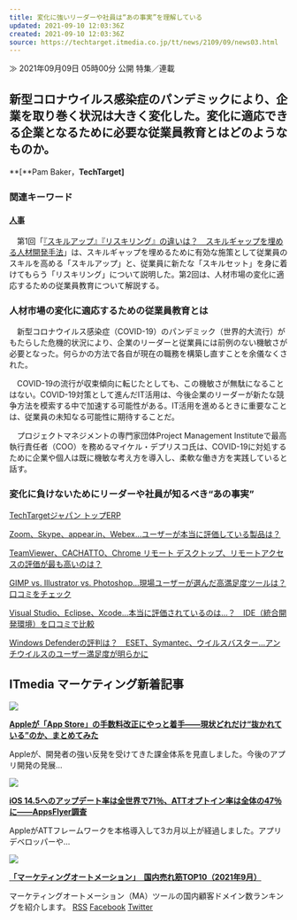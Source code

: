 ```yaml
---
title: 変化に強いリーダーや社員は“あの事実”を理解している
updated: 2021-09-10 12:03:36Z
created: 2021-09-10 12:03:36Z
source: https://techtarget.itmedia.co.jp/tt/news/2109/09/news03.html
---
```


≫ 2021年09月09日 05時00分 公開
特集／連載

## 新型コロナウイルス感染症のパンデミックにより、企業を取り巻く状況は大きく変化した。変化に適応できる企業となるために必要な従業員教育とはどのようなものか。

**[**Pam Baker，**TechTarget]**

### 関連キーワード

#### [人事](https://techtarget.itmedia.co.jp/tt/keywords/personnel.html)

　第1回「[『スキルアップ』『リスキリング』の違いは？　スキルギャップを埋める人材開発手法](https://techtarget.itmedia.co.jp/tt/news/2109/02/news08.html)」は、スキルギャップを埋めるために有効な施策として従業員のスキルを高める「スキルアップ」と、従業員に新たな「スキルセット」を身に着けてもらう「リスキリング」について説明した。第2回は、人材市場の変化に適応するための従業員教育について解説する。

### 人材市場の変化に適応するための従業員教育とは

　新型コロナウイルス感染症（COVID-19）のパンデミック（世界的大流行）がもたらした危機的状況により、企業のリーダーと従業員には前例のない機敏さが必要となった。何らかの方法で各自が現在の職務を構築し直すことを余儀なくされた。

　COVID-19の流行が収束傾向に転じたとしても、この機敏さが無駄になることはない。COVID-19対策として進んだIT活用は、今後企業のリーダーが新たな競争方法を模索する中で加速する可能性がある。IT活用を進めるときに重要なことは、従業員の未知なる可能性に期待することだ。

　プロジェクトマネジメントの専門家団体Project Management Instituteで最高執行責任者（COO）を務めるマイケル・デプリスコ氏は、COVID-19に対処するために企業や個人は既に機敏な考え方を導入し、柔軟な働き方を実践していると話す。

### 変化に負けないためにリーダーや社員が知るべき“あの事実”

[TechTargetジャパン トップ](https://techtarget.itmedia.co.jp/)[ERP](https://techtarget.itmedia.co.jp/tt/application/articles/)

[Zoom、Skype、appear.in、Webex…ユーザーが本当に評価している製品は？](https://www.itreview.jp/categories/web-conference?utm_source=itmedia_tt200326_01)

[TeamViewer、CACHATTO、Chrome リモート デスクトップ、リモートアクセスの評価が最も高いのは？](https://www.itreview.jp/categories/remote-access?utm_source=itmedia_tt200326_02)

[GIMP vs. Illustrator vs. Photoshop…現場ユーザーが選んだ高満足度ツールは？口コミをチェック](https://www.itreview.jp/categories/graphic-design?utm_source=itmedia_tt200326_03)

[Visual Studio、Eclipse、Xcode…本当に評価されているのは…？　IDE（統合開発環境）を口コミで比較](https://www.itreview.jp/categories/vpn?utm_source=itmedia_tt200326_04)

[Windows Defenderの評判は？　ESET、Symantec、ウイルスバスター…アンチウイルスのユーザー満足度が明らかに](https://www.itreview.jp/categories/antivirus?utm_source=itmedia_tt200326_05)

## ITmedia マーケティング新着記事

[![](https://image.itmedia.co.jp/mm/articles/2109/10/news026.jpg)](https://marketing.itmedia.co.jp/mm/articles/2109/10/news026.html)

**[Appleが「App Store」の手数料改正にやっと着手――現状どれだけ“抜かれている”のか、まとめてみた](https://marketing.itmedia.co.jp/mm/articles/2109/10/news026.html)**

Appleが、開発者の強い反発を受けてきた課金体系を見直しました。今後のアプリ開発の発展...

[![](https://image.itmedia.co.jp/mm/articles/2109/08/news181.jpg)](https://marketing.itmedia.co.jp/mm/articles/2109/08/news181.html)

**[iOS 14.5へのアップデート率は全世界で71％、ATTオプトイン率は全体の47％に――AppsFlyer調査](https://marketing.itmedia.co.jp/mm/articles/2109/08/news181.html)**

AppleがATTフレームワークを本格導入して3カ月以上が経過しました。アプリデベロッパーや...

[![](https://image.itmedia.co.jp/mm/articles/2109/07/news013.jpg)](https://marketing.itmedia.co.jp/mm/articles/2109/07/news013.html)

**[「マーケティングオートメーション」　国内売れ筋TOP10（2021年9月）](https://marketing.itmedia.co.jp/mm/articles/2109/07/news013.html)**

マーケティングオートメーション（MA）ツールの国内顧客ドメイン数ランキングを紹介します。
[RSS](https://rss.itmedia.co.jp/rss/2.0/techtarget.xml)
[Facebook](https://www.facebook.com/TechTargetJapan)
[Twitter](https://twitter.com/techtarget_itm)
